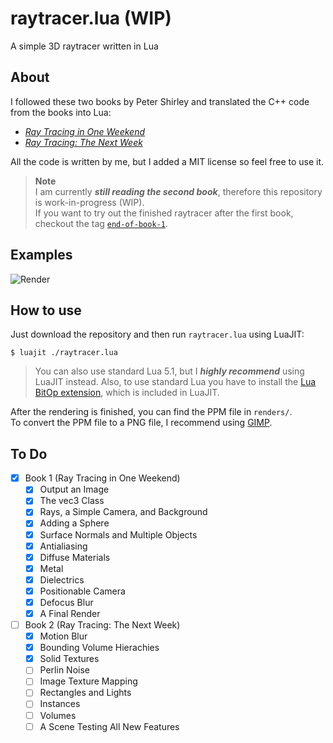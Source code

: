 # raytracer.lua (WIP)

A simple 3D raytracer written in Lua


## About

I followed these two books by Peter Shirley and translated the C++ code from the books into Lua:
- [_Ray Tracing in One Weekend_](https://raytracing.github.io/books/RayTracingInOneWeekend.html)
- [_Ray Tracing: The Next Week_](https://raytracing.github.io/books/RayTracingTheNextWeek.html)

All the code is written by me, but I added a MIT license so feel free to use it.

> **Note**  
> I am currently _**still reading the second book**_, therefore this repository is work-in-progress (WIP).  
> If you want to try out the finished raytracer after the first book, checkout the tag [`end-of-book-1`](https://github.com/skayo/raytracer.lua/tree/end-of-book-1).


## Examples

![Render](https://user-images.githubusercontent.com/10259118/231303100-ee609722-1898-4eb9-b79e-6f63029c1b22.png)


## How to use

Just download the repository and then run `raytracer.lua` using LuaJIT:
```shell
$ luajit ./raytracer.lua
```
> You can also use standard Lua 5.1, but I _**highly recommend**_ using LuaJIT instead.
> Also, to use standard Lua you have to install the [Lua BitOp extension](https://bitop.luajit.org/), which is included in LuaJIT.

After the rendering is finished, you can find the PPM file in `renders/`.  
To convert the PPM file to a PNG file, I recommend using [GIMP](https://www.gimp.org/).


## To Do

- [X] Book 1 (Ray Tracing in One Weekend)
	- [X] Output an Image
	- [X] The vec3 Class
	- [X] Rays, a Simple Camera, and Background
	- [X] Adding a Sphere
	- [X] Surface Normals and Multiple Objects
	- [X] Antialiasing
	- [X] Diffuse Materials
	- [X] Metal
	- [X] Dielectrics
	- [X] Positionable Camera
	- [X] Defocus Blur
	- [X] A Final Render
- [ ] Book 2 (Ray Tracing: The Next Week)
	- [X] Motion Blur
	- [X] Bounding Volume Hierachies
	- [X] Solid Textures
	- [ ] Perlin Noise
	- [ ] Image Texture Mapping
	- [ ] Rectangles and Lights
	- [ ] Instances
	- [ ] Volumes
	- [ ] A Scene Testing All New Features

